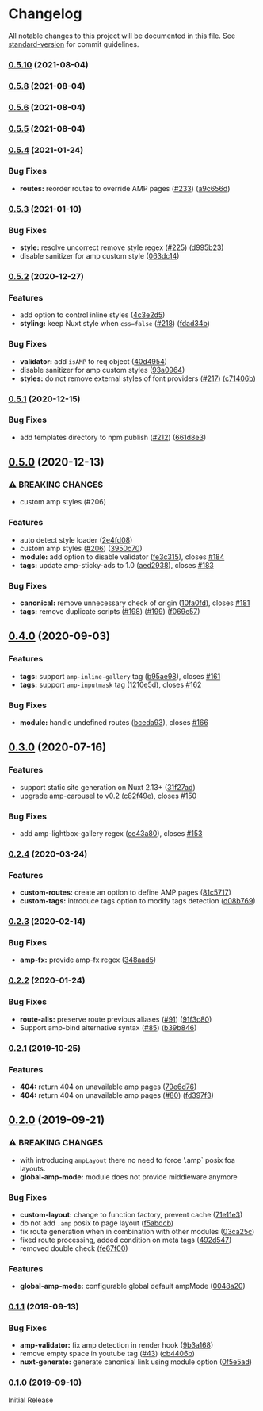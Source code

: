 # Changelog

All notable changes to this project will be documented in this file. See [standard-version](https://github.com/conventional-changelog/standard-version) for commit guidelines.

### [0.5.10](https://github.com/nuxt-community/amp-module/compare/v0.5.8...v0.5.10) (2021-08-04)

### [0.5.8](https://github.com/nuxt-community/amp-module/compare/v0.5.6...v0.5.8) (2021-08-04)

### [0.5.6](https://github.com/nuxt-community/amp-module/compare/v0.5.5...v0.5.6) (2021-08-04)

### [0.5.5](https://github.com/nuxt-community/amp-module/compare/v0.5.4...v0.5.5) (2021-08-04)

### [0.5.4](https://github.com/nuxt-community/amp-module/compare/v0.5.3...v0.5.4) (2021-01-24)


### Bug Fixes

* **routes:** reorder routes to override AMP pages ([#233](https://github.com/nuxt-community/amp-module/issues/233)) ([a9c656d](https://github.com/nuxt-community/amp-module/commit/a9c656d64addc7bdc711cccdbef33566cc035d10))

### [0.5.3](https://github.com/nuxt-community/amp-module/compare/v0.5.2...v0.5.3) (2021-01-10)


### Bug Fixes

* **style:** resolve uncorrect remove style regex ([#225](https://github.com/nuxt-community/amp-module/issues/225)) ([d995b23](https://github.com/nuxt-community/amp-module/commit/d995b23e5d061c1783d342d81855aec6aa202d2e))
* disable sanitizer for amp custom style ([063dc14](https://github.com/nuxt-community/amp-module/commit/063dc1429058f7c3ae7dc132821989b69a817ff5))

### [0.5.2](https://github.com/nuxt-community/amp-module/compare/v0.5.1...v0.5.2) (2020-12-27)


### Features

* add option to control inline styles ([4c3e2d5](https://github.com/nuxt-community/amp-module/commit/4c3e2d598ab5bd54e5efab8dd287b5fa57df53e8))
* **styling:** keep Nuxt style when `css=false` ([#218](https://github.com/nuxt-community/amp-module/issues/218)) ([fdad34b](https://github.com/nuxt-community/amp-module/commit/fdad34b09534392cd6009b4f1a9eaec41c37eb6b))


### Bug Fixes

* **validator:** add `isAMP` to req object ([40d4954](https://github.com/nuxt-community/amp-module/commit/40d4954ff28d3eabfdb7b1c0a8ad1057867a21b6))
* disable sanitizer for amp custom styles ([93a0964](https://github.com/nuxt-community/amp-module/commit/93a0964a59173d916681c2db347c5e183213f0b1))
* **styles:** do not remove external styles of font providers ([#217](https://github.com/nuxt-community/amp-module/issues/217)) ([c71406b](https://github.com/nuxt-community/amp-module/commit/c71406bb80438abfc61d9b8afd7ede83ef97dbbb))

### [0.5.1](https://github.com/nuxt-community/amp-module/compare/v0.5.0...v0.5.1) (2020-12-15)


### Bug Fixes

* add templates directory to npm publish ([#212](https://github.com/nuxt-community/amp-module/issues/212)) ([661d8e3](https://github.com/nuxt-community/amp-module/commit/661d8e3c5e541662e5421d57afcb27d67d54600d))

## [0.5.0](https://github.com/nuxt-community/amp-module/compare/v0.4.0...v0.5.0) (2020-12-13)


### ⚠ BREAKING CHANGES

* custom amp styles (#206)

### Features

* auto detect style loader ([2e4fd08](https://github.com/nuxt-community/amp-module/commit/2e4fd08472ed67a8e54a0236ea2feb3eaef8cb55))
* custom amp styles ([#206](https://github.com/nuxt-community/amp-module/issues/206)) ([3950c70](https://github.com/nuxt-community/amp-module/commit/3950c705456e7c3590a69e71e7dbebda64616a32))
* **module:** add option to disable validator ([fe3c315](https://github.com/nuxt-community/amp-module/commit/fe3c315213217d959a896ffdd6df52ca1f5bd081)), closes [#184](https://github.com/nuxt-community/amp-module/issues/184)
* **tags:** update amp-sticky-ads to 1.0 ([aed2938](https://github.com/nuxt-community/amp-module/commit/aed29384a12493d47182803cf5832d95e4d28dd6)), closes [#183](https://github.com/nuxt-community/amp-module/issues/183)


### Bug Fixes

* **canonical:** remove unnecessary check of origin ([10fa0fd](https://github.com/nuxt-community/amp-module/commit/10fa0fda630c08f2e7959bcb9953cd7b40acd766)), closes [#181](https://github.com/nuxt-community/amp-module/issues/181)
* **tags:** remove duplicate scripts ([#198](https://github.com/nuxt-community/amp-module/issues/198)) ([#199](https://github.com/nuxt-community/amp-module/issues/199)) ([f069e57](https://github.com/nuxt-community/amp-module/commit/f069e572aef3db5d93320070bb4634c75cccf0e5))

## [0.4.0](https://github.com/nuxt-community/amp-module/compare/v0.3.0...v0.4.0) (2020-09-03)


### Features

* **tags:** support `amp-inline-gallery` tag ([b95ae98](https://github.com/nuxt-community/amp-module/commit/b95ae981592a1caf420938ccaf58b96a3818186e)), closes [#161](https://github.com/nuxt-community/amp-module/issues/161)
* **tags:** support `amp-inputmask` tag ([1210e5d](https://github.com/nuxt-community/amp-module/commit/1210e5dadb0f027893d78d75f7ae41a3c267479d)), closes [#162](https://github.com/nuxt-community/amp-module/issues/162)


### Bug Fixes

* **module:** handle undefined routes ([bceda93](https://github.com/nuxt-community/amp-module/commit/bceda93f1791ffb13b08bea3bf3de350f804863f)), closes [#166](https://github.com/nuxt-community/amp-module/issues/166)

## [0.3.0](https://github.com/nuxt-community/amp-module/compare/v0.2.4...v0.3.0) (2020-07-16)


### Features

* support static site generation on Nuxt 2.13+ ([31f27ad](https://github.com/nuxt-community/amp-module/commit/31f27ad3fbe805aa34a91fa9a894cede42560f36))
* upgrade amp-carousel to v0.2 ([c82f49e](https://github.com/nuxt-community/amp-module/commit/c82f49e753c792a8c222689658f624ca7ce0f07e)), closes [#150](https://github.com/nuxt-community/amp-module/issues/150)


### Bug Fixes

* add amp-lightbox-gallery regex ([ce43a80](https://github.com/nuxt-community/amp-module/commit/ce43a80673005a3bd5932d336e7cef282fac13eb)), closes [#153](https://github.com/nuxt-community/amp-module/issues/153)

### [0.2.4](https://github.com/nuxt-community/amp-module/compare/v0.2.3...v0.2.4) (2020-03-24)


### Features

* **custom-routes:** create an option to define AMP pages ([81c5717](https://github.com/nuxt-community/amp-module/commit/81c57175614b4484b3708380cc60c1e3e9595568))
* **custom-tags:** introduce tags option to modify tags detection ([d08b769](https://github.com/nuxt-community/amp-module/commit/d08b7697123eb96d8684e315037c8cb97fba0fcd))

### [0.2.3](https://github.com/nuxt-community/amp-module/compare/v0.2.2...v0.2.3) (2020-02-14)


### Bug Fixes

* **amp-fx:** provide amp-fx regex ([348aad5](https://github.com/nuxt-community/amp-module/commit/348aad5593fb33ebb9319ee3a94620ae80eaf869))

### [0.2.2](https://github.com/nuxt-community/amp-module/compare/v0.2.1...v0.2.2) (2020-01-24)


### Bug Fixes

* **route-alis:** preserve route previous aliases ([#91](https://github.com/nuxt-community/amp-module/issues/91)) ([91f3c80](https://github.com/nuxt-community/amp-module/commit/91f3c80e297df90a1b0d357fc7e432fa7b977691))
* Support amp-bind alternative syntax ([#85](https://github.com/nuxt-community/amp-module/issues/85)) ([b39b846](https://github.com/nuxt-community/amp-module/commit/b39b846a54007408389bdb6022e18b1e07185d1c))

### [0.2.1](https://github.com/nuxt-community/amp-module/compare/v0.2.0...v0.2.1) (2019-10-25)


### Features

* **404:** return 404 on unavailable amp pages ([79e6d76](https://github.com/nuxt-community/amp-module/commit/79e6d76))
* **404:** return 404 on unavailable amp pages ([#80](https://github.com/nuxt-community/amp-module/issues/80)) ([fd397f3](https://github.com/nuxt-community/amp-module/commit/fd397f3))

## [0.2.0](https://github.com/nuxt-community/amp-module/compare/v0.1.1...v0.2.0) (2019-09-21)


### ⚠ BREAKING CHANGES

* with introducing `ampLayout` there no need to force '.amp` posix foa layouts.
* **global-amp-mode:** module does not provide middleware anymore

### Bug Fixes

* **custom-layout:** change to function factory, prevent cache ([71e11e3](https://github.com/nuxt-community/amp-module/commit/71e11e3))
* do not add `.amp` posix to page layout ([f5abdcb](https://github.com/nuxt-community/amp-module/commit/f5abdcb))
* fix route generation when in combination with other modules ([03ca25c](https://github.com/nuxt-community/amp-module/commit/03ca25c))
* fixed route processing, added condition on meta tags ([492d547](https://github.com/nuxt-community/amp-module/commit/492d547))
* removed double check ([fe67f00](https://github.com/nuxt-community/amp-module/commit/fe67f00))


### Features

* **global-amp-mode:** configurable global default ampMode ([0048a20](https://github.com/nuxt-community/amp-module/commit/0048a20))

### [0.1.1](https://github.com/nuxt-community/amp-module/compare/v0.1.0...v0.1.1) (2019-09-13)


### Bug Fixes

* **amp-validator:** fix amp detection in render hook ([9b3a168](https://github.com/nuxt-community/amp-module/commit/9b3a168))
* remove empty space in youtube tag ([#43](https://github.com/nuxt-community/amp-module/issues/43)) ([cb4406b](https://github.com/nuxt-community/amp-module/commit/cb4406b))
* **nuxt-generate:** generate canonical link using module option ([0f5e5ad](https://github.com/nuxt-community/amp-module/commit/0f5e5ad))

### 0.1.0 (2019-09-10)

Initial Release